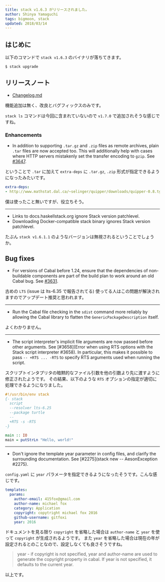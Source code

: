 ```yaml
---
title: stack v1.6.3 がリリースされました。
author: Shinya Yamaguchi
tags: bigmoon, stack
updated: 2018/03/14
---
```


## はじめに

以下のコマンドで `stack v1.6.3` のバイナリが落ちてきます。

```shell
$ stack upgrade
```


## リリースノート
- [Changelog.md](https://github.com/commercialhaskell/stack/blob/master/ChangeLog.md#v163)

機能追加は無く、改良とバグフィックスのみです。

`stack ls` コマンドは今回に含まれていないので `v1.7.0` で追加されそうな感じですね。

<!--more-->

### Enhancements

- In addition to supporting `.tar.gz` and `.zip` files as remote archives, plain `.tar` files are now accepted too. This will additionally help with cases where HTTP servers mistakenly set the transfer encoding to `gzip`. See [#3647](https://github.com/commercialhaskell/stack/issues/3647).

ということで `.tar` に加えて `extra-deps` に `.tar.gz`, `.zip` 形式が指定できるようになったみたいです。


```yaml
extra-deps:
- http://www.mathstat.dal.ca/~selinger/quipper/downloads/quipper-0.8.tgz
```

僕は使ったこと無いですが、役立ちそう。

---

- Links to docs.haskellstack.org ignore Stack version patchlevel.
- Downloading Docker-compatible stack binary ignores Stack version patchlevel.

たぶん `stack v1.6.1.1` のようなバージョンは無視されるということでしょうか。

## Bug fixes

- For versions of Cabal before 1.24, ensure that the dependencies of non-buildable components are part of the build plan to work around an old Cabal bug. See [#3631](https://github.com/commercialhaskell/stack/issues/3631).

古めの `LTS` (issue は lts-6.35 で報告されてる) 使ってる人はこの問題が解決されますのでアップデート推奨と思われます。

---

- Run the Cabal file checking in the `sdist` command more reliably by allowing the Cabal library to flatten the `GenericPackageDescription` itself.

よくわかりません。

---

- The script interpreter's implicit file arguments are now passed before other arguments. See [#3658](Error when using RTS options with the Stack script interpreter #3658). In particular, this makes it possible to pass `-- +RTS ... -RTS` to specify RTS arguments used when running the script.

スクリプトインタプリタの暗黙的なファイル引数を他の引数より先に渡すように修正されたようです。
その結果、以下のような `RTS` オプションの指定が適切に処理できるようになりました。

```haskell
#!/usr/bin/env stack
{- stack
  script
  --resolver lts-6.25
  --package turtle
  --
  +RTS -s -RTS
-}

main :: IO
main = putStrLn "Hello, world!"
```

---

- Don't ignore the template year parameter in config files, and clarify the surrounding documentation. See [#2275](stack new -- AesonException #2275).

`config.yaml` に `year` パラメータを指定できるようになったそうです。こんな感じです。

```yaml
templates:
  params:
    author-email: 415fox@gmail.com
    author-name: michael fox
    category: Application
    copyright: copytright michael fox 2016
    github-username: gitfoxi
    year: 2016
```

ドキュメントを見る限り `copyright` を省略した場合は `author-name` と `year` を使って `copyright` が生成されるようです。
また `year` を省略した場合は現在の年が設定されるとのことなので、設定しなくても良さそうですね。

> year - if copyright is not specified, year and author-name are used to generate the copyright property in cabal. If year is not specified, it defaults to the current year.

以上です。